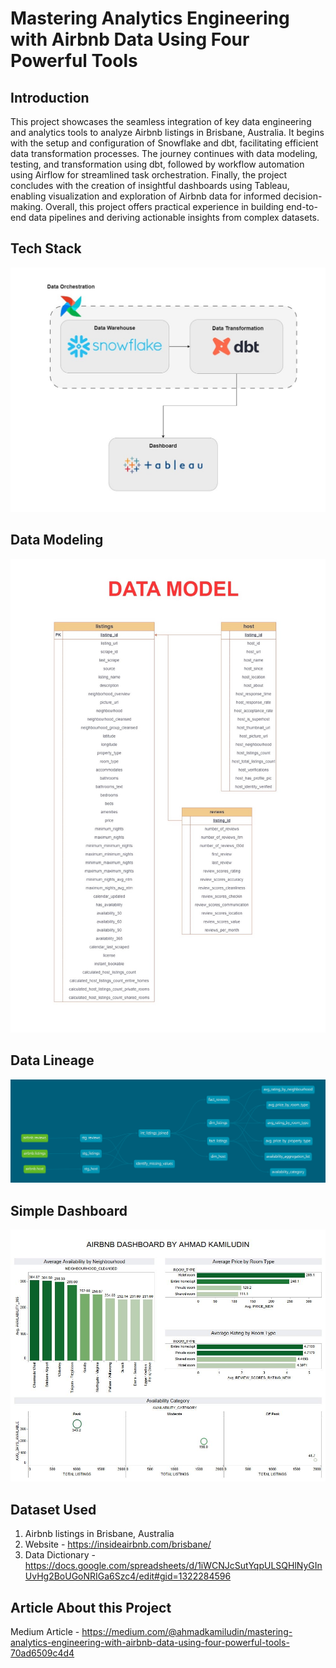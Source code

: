 # Mastering Analytics Engineering with Airbnb Data Using Four Powerful Tools

## Introduction

This project showcases the seamless integration of key data engineering and analytics tools to analyze Airbnb listings in Brisbane, Australia. It begins with the setup and configuration of Snowflake and dbt, facilitating efficient data transformation processes. The journey continues with data modeling, testing, and transformation using dbt, followed by workflow automation using Airflow for streamlined task orchestration. Finally, the project concludes with the creation of insightful dashboards using Tableau, enabling visualization and exploration of Airbnb data for informed decision-making. Overall, this project offers practical experience in building end-to-end data pipelines and deriving actionable insights from complex datasets.

## Tech Stack 
<img src="Tech_Stack.jpg">

## Data Modeling 
<img src="data_model.jpg">

## Data Lineage 
<img src="DAG.png">

## Simple Dashboard
<img src="dashboard.jpg">


## Dataset Used
1. Airbnb listings in Brisbane, Australia
2. Website - https://insideairbnb.com/brisbane/
3. Data Dictionary - https://docs.google.com/spreadsheets/d/1iWCNJcSutYqpULSQHlNyGInUvHg2BoUGoNRIGa6Szc4/edit#gid=1322284596


## Article About this Project 
Medium Article - https://medium.com/@ahmadkamiludin/mastering-analytics-engineering-with-airbnb-data-using-four-powerful-tools-70ad6509c4d4
